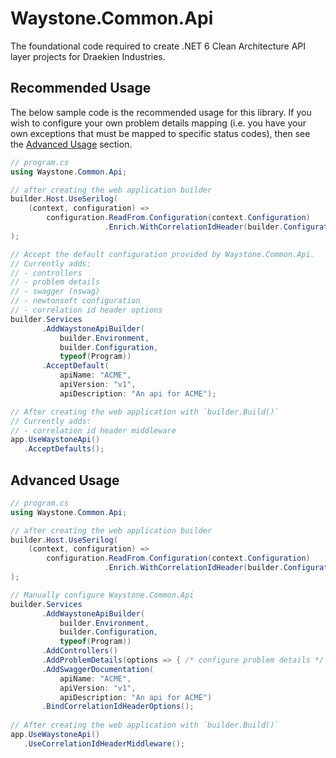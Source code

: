 ﻿# Waystone.Common.Api

The foundational code required to create .NET 6 Clean Architecture API layer projects for Draekien Industries.

## Recommended Usage

The below sample code is the recommended usage for this library. If you wish to
configure your own problem details mapping (i.e. you have your own exceptions
that must be mapped to specific status codes), then see the [Advanced Usage](#advanced-usage)
section.

```csharp
// program.cs
using Waystone.Common.Api;

// after creating the web application builder
builder.Host.UseSerilog(
    (context, configuration) => 
        configuration.ReadFrom.Configuration(context.Configuration)
                     .Enrich.WithCorrelationIdHeader(builder.Configuration)
);

// Accept the default configuration provided by Waystone.Common.Api.
// Currently adds:
// - controllers
// - problem details
// - swagger (nswag)
// - newtonsoft configuration
// - correlation id header options
builder.Services
       .AddWaystoneApiBuilder(
           builder.Environment,
           builder.Configuration,
           typeof(Program))
       .AcceptDefault(
           apiName: "ACME",
           apiVersion: "v1",
           apiDescription: "An api for ACME");

// After creating the web application with `builder.Build()`
// Currently adds:
// - correlation id header middleware
app.UseWaystoneApi()
   .AcceptDefaults();
```

## Advanced Usage

```csharp
// program.cs
using Waystone.Common.Api;

// after creating the web application builder
builder.Host.UseSerilog(
    (context, configuration) => 
        configuration.ReadFrom.Configuration(context.Configuration)
                     .Enrich.WithCorrelationIdHeader(builder.Configuration)
);

// Manually configure Waystone.Common.Api
builder.Services
       .AddWaystoneApiBuilder(
           builder.Environment,
           builder.Configuration,
           typeof(Program))
       .AddControllers()
       .AddProblemDetails(options => { /* configure problem details */ })
       .AddSwaggerDocumentation(
           apiName: "ACME",
           apiVersion: "v1",
           apiDescription: "An api for ACME")
       .BindCorrelationIdHeaderOptions();
       
// After creating the web application with `builder.Build()`
app.UseWaystoneApi()
   .UseCorrelationIdHeaderMiddleware();
```
